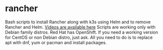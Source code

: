 # rancher
Bash scripts to install Rancher along with k3s using Helm and to remove Rancher and Helm.
[Videos are available here](https://www.youtube.com/watch?v=EHdoshuKyfg&list=PL8iI5aR-61mpmc4du90WnY1crMCw9cOqr)
Scripts are working only with Debian family distros.
Red Hat has OpenShift. If you need a working version for CentOS or non Debian distro, just ask. All you need to do is to replace apt with dnf, yum or pacman and install packages. 

